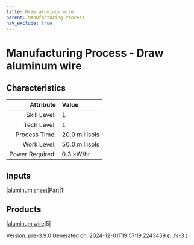 ```yaml
---
title: Draw aluminum wire
parent: Manufacturing Process
nav_exclude: true
---
```

# Manufacturing Process - Draw aluminum wire


## Characteristics

| Attribute      | Value |
|--------:|:------|
|Skill Level:|1|
|Tech Level:|1|
|Process Time:|20.0 millisols|
|Work Level:|50.0 millisols|
|Power Required:|0.3 kW/hr|

## Inputs

|[aluminum sheet](../part/aluminum-sheet.html)|Part|1|

## Products

|[aluminum wire](../part/aluminum-wire.html)|5|


Version: pre-3.9.0 Generated on: 2024-12-01T19:57:19.2243459
{: .fs-3 }

